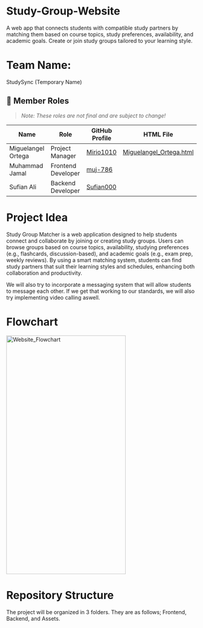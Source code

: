 # Study-Group-Website
A web app that connects students with compatible study partners by matching them based on course topics, study preferences, availability, and academic goals. Create or join study groups tailored to your learning style.

# Team Name:
StudySync (Temporary Name)

## 👥 Member Roles

> *Note: These roles are not final and are subject to change!*

| Name               | Role               | GitHub Profile                              | HTML File |
|--------------------|--------------------|---------------------------------------------|-----------|
| Miguelangel Ortega | Project Manager    | [Mirio1010](https://github.com/Mirio1010)   | [Miguelangel_Ortega.html](https://github.com/Mirio1010/Study-Group-Website/Members%20HTML%20files/Miguelangel_Ortega.html)          |
| Muhammad Jamal     | Frontend Developer | [muj-786](https://github.com/muj-786)       |           |
| Sufian Ali         | Backend Developer  | [Sufian000](https://github.com/Sufian000)   |           |


# Project Idea
Study Group Matcher is a web application designed to help students connect and collaborate by joining or creating study groups. Users can browse groups based on course topics, availability, studying preferences (e.g., flashcards, discussion-based), and academic goals (e.g., exam prep, weekly reviews). By using a smart matching system, students can find study partners that suit their learning styles and schedules, enhancing both collaboration and productivity. 

We will also try to incorporate a messaging system that will allow students to message each other. If we get that working to our standards, we will also try implementing video calling aswell.

# Flowchart

<img width="316" height="631" alt="Website_Flowchart" src="https://github.com/user-attachments/assets/388235a9-d5d4-4966-a79f-6c09ab76b728" />

# Repository Structure
The project will be organized in 3 folders. They are as follows; Frontend, Backend, and Assets.



